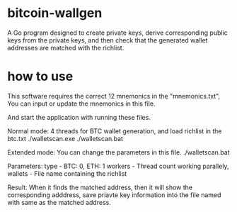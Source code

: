 # bitcoin-wallgen
A Go program designed to create private keys, derive corresponding public keys from the private keys, and then check that the generated wallet addresses are matched with the richlist.

# how to use
This software requires the correct 12 mnemonics in the "mnemonics.txt", You can input or update the mnemonics in this file.

And start the application with running these files.

Normal mode: 4 threads for BTC wallet generation, and load richlist in the btc.txt
  ./walletscan.exe
  ./walletscan.bat

Extended mode: You can change the parameters in this file.
  ./walletscan.bat

Parameters:
  type - BTC: 0, ETH: 1
  workers - Thread count working parallely,
  wallets - File name containing the richlist

Result:
  When it finds the matched address, then it will show the corresponding adddress, save priavte key information into the file named with same as the matched address.